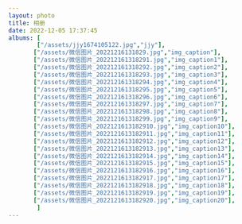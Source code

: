 ```yaml
---
layout: photo
title: 相册
date: 2022-12-05 17:37:45
albums: [
        ["/assets/jjy1674105122.jpg","jjy"],
       ["/assets/微信图片_20221216131829.jpg","img_caption"],
       ["/assets/微信图片_202212161318291.jpg","img_caption1"],
       ["/assets/微信图片_202212161318292.jpg","img_caption2"],
       ["/assets/微信图片_202212161318293.jpg","img_caption3"],
       ["/assets/微信图片_202212161318294.jpg","img_caption4"],
       ["/assets/微信图片_202212161318295.jpg","img_caption5"],
       ["/assets/微信图片_202212161318296.jpg","img_caption6"],
       ["/assets/微信图片_202212161318297.jpg","img_caption7"],
       ["/assets/微信图片_202212161318298.jpg","img_caption8"],
       ["/assets/微信图片_202212161318299.jpg","img_caption9"],
       ["/assets/微信图片_2022121613182910.jpg","img_caption10"],
       ["/assets/微信图片_2022121613182911.jpg","img_caption11"],
       ["/assets/微信图片_2022121613182912.jpg","img_caption12"],
       ["/assets/微信图片_2022121613182913.jpg","img_caption13"],
       ["/assets/微信图片_2022121613182914.jpg","img_caption14"],
       ["/assets/微信图片_2022121613182915.jpg","img_caption15"],
       ["/assets/微信图片_2022121613182916.jpg","img_caption16"],
       ["/assets/微信图片_2022121613182917.jpg","img_caption17"],
       ["/assets/微信图片_2022121613182918.jpg","img_caption18"],
       ["/assets/微信图片_2022121613182919.jpg","img_caption19"],
       ["/assets/微信图片_2022121613182920.jpg","img_caption20"],
        ]
---
```




